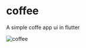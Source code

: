# coffee

A simple coffe app ui in flutter

![coffee](https://user-images.githubusercontent.com/75153651/178290079-92007b45-53c4-48f0-be2c-cb3785658964.png)
